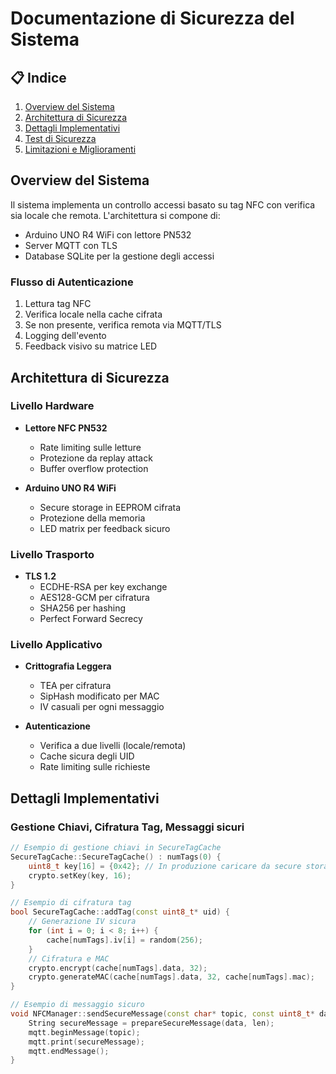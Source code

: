 # Documentazione di Sicurezza del Sistema

## 📋 Indice
1. [Overview del Sistema](#overview-del-sistema)
2. [Architettura di Sicurezza](#architettura-di-sicurezza)
3. [Dettagli Implementativi](#dettagli-implementativi)
4. [Test di Sicurezza](#test-di-sicurezza)
5. [Limitazioni e Miglioramenti](#limitazioni-e-miglioramenti)

## Overview del Sistema
Il sistema implementa un controllo accessi basato su tag NFC con verifica sia locale che remota. L'architettura si compone di:
- Arduino UNO R4 WiFi con lettore PN532
- Server MQTT con TLS
- Database SQLite per la gestione degli accessi

### Flusso di Autenticazione
1. Lettura tag NFC
2. Verifica locale nella cache cifrata
3. Se non presente, verifica remota via MQTT/TLS
4. Logging dell'evento
5. Feedback visivo su matrice LED

## Architettura di Sicurezza

### Livello Hardware
- **Lettore NFC PN532**
  - Rate limiting sulle letture
  - Protezione da replay attack
  - Buffer overflow protection

- **Arduino UNO R4 WiFi**
  - Secure storage in EEPROM cifrata
  - Protezione della memoria
  - LED matrix per feedback sicuro

### Livello Trasporto
- **TLS 1.2**
  - ECDHE-RSA per key exchange
  - AES128-GCM per cifratura
  - SHA256 per hashing
  - Perfect Forward Secrecy

### Livello Applicativo
- **Crittografia Leggera**
  - TEA per cifratura
  - SipHash modificato per MAC
  - IV casuali per ogni messaggio

- **Autenticazione**
  - Verifica a due livelli (locale/remota)
  - Cache sicura degli UID
  - Rate limiting sulle richieste

## Dettagli Implementativi

### Gestione Chiavi, Cifratura Tag, Messaggi sicuri
```cpp
// Esempio di gestione chiavi in SecureTagCache
SecureTagCache::SecureTagCache() : numTags(0) {
    uint8_t key[16] = {0x42}; // In produzione caricare da secure storage
    crypto.setKey(key, 16);
}

// Esempio di cifratura tag
bool SecureTagCache::addTag(const uint8_t* uid) {
    // Generazione IV sicura
    for (int i = 0; i < 8; i++) {
        cache[numTags].iv[i] = random(256);
    }
    // Cifratura e MAC
    crypto.encrypt(cache[numTags].data, 32);
    crypto.generateMAC(cache[numTags].data, 32, cache[numTags].mac);
}

// Esempio di messaggio sicuro
void NFCManager::sendSecureMessage(const char* topic, const uint8_t* data, size_t len) {
    String secureMessage = prepareSecureMessage(data, len);
    mqtt.beginMessage(topic);
    mqtt.print(secureMessage);
    mqtt.endMessage();
}
```